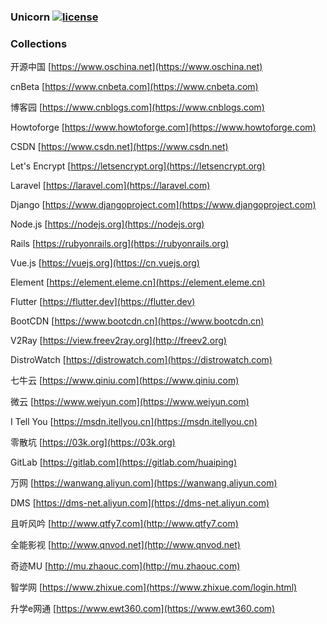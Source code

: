 ### Unicorn [![license](https://img.shields.io/badge/license-MIT-brightgreen.svg?style=flat)](https://github.com/huaiping/unicorn/blob/master/LICENSE)

### Collections
开源中国 [https://www.oschina.net](https://www.oschina.net)  

cnBeta [https://www.cnbeta.com](https://www.cnbeta.com)  

博客园 [https://www.cnblogs.com](https://www.cnblogs.com)  

Howtoforge [https://www.howtoforge.com](https://www.howtoforge.com)  

CSDN [https://www.csdn.net](https://www.csdn.net)  

Let's Encrypt [https://letsencrypt.org](https://letsencrypt.org)  

Laravel [https://laravel.com](https://laravel.com)  

Django [https://www.djangoproject.com](https://www.djangoproject.com)  

Node.js [https://nodejs.org](https://nodejs.org)  

Rails [https://rubyonrails.org](https://rubyonrails.org)  

Vue.js [https://vuejs.org](https://cn.vuejs.org)  

Element [https://element.eleme.cn](https://element.eleme.cn)  

Flutter [https://flutter.dev](https://flutter.dev)  

BootCDN [https://www.bootcdn.cn](https://www.bootcdn.cn)  

V2Ray [https://view.freev2ray.org](http://freev2.org)  

DistroWatch [https://distrowatch.com](https://distrowatch.com)  

七牛云 [https://www.qiniu.com](https://www.qiniu.com)  

微云 [https://www.weiyun.com](https://www.weiyun.com)  

I Tell You [https://msdn.itellyou.cn](https://msdn.itellyou.cn)  

零散坑 [https://03k.org](https://03k.org)  

GitLab [https://gitlab.com](https://gitlab.com/huaiping)  

万网 [https://wanwang.aliyun.com](https://wanwang.aliyun.com)  

DMS [https://dms-net.aliyun.com](https://dms-net.aliyun.com)  

且听风吟 [http://www.qtfy7.com](http://www.qtfy7.com)  

全能影视 [http://www.qnvod.net](http://www.qnvod.net)  

奇迹MU [http://mu.zhaouc.com](http://mu.zhaouc.com)  

智学网 [https://www.zhixue.com](https://www.zhixue.com/login.html)  

升学e网通 [https://www.ewt360.com](https://www.ewt360.com)
